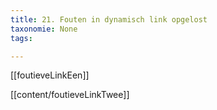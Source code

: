 ```yaml
---
title: 21. Fouten in dynamisch link opgelost
taxonomie: None
tags:

---
```


[[foutieveLinkEen]]

[[content/foutieveLinkTwee]]
